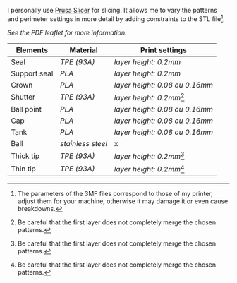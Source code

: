 ﻿

I personally use [Prusa Slicer](https://www.prusa3d.com/fr/page/prusaslicer_424/) for slicing. It allows me to vary the patterns and perimeter settings in more detail by adding constraints to the STL file[^1]. 

*See the PDF leaflet for more information.*

|Elements       |Material             | Print settings   |
|----------------|-------------------|----------------
|  Seal         |  *TPE *(93A)**      |*layer height: 0.2mm*
|Support seal   |   *PLA*             |*layer height: 0.2mm*
|Crown       |   *PLA*             |*layer height: 0.08 ou 0.16mm*
|Shutter      |   *TPE *(93A)**     |*layer height: 0.2mm*[^2]
|Ball point |  *PLA*              | *layer height: 0.08 ou 0.16mm*
|Cap         |    *PLA*            |*layer height: 0.08 ou 0.16mm*
|Tank         |    *PLA*            |*layer height: 0.08 ou 0.16mm*
|Ball           |    *stainless steel*            |x
|Thick tip   |   *TPE *(93A)**     |*layer height: 0.2mm*[^2]
|Thin tip    |    *TPE *(93A)**    |*layer height: 0.2mm*[^2]

[^1]: The parameters of the 3MF files correspond to those of my printer, adjust them for your machine, otherwise it may damage it or even cause breakdowns.

[^2]:  Be careful that the first layer does not completely merge the chosen patterns.


